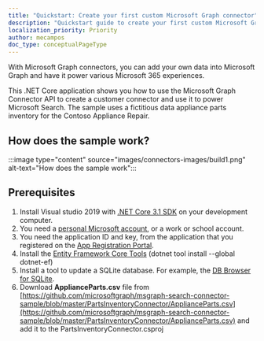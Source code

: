 ```yaml
---
title: "Quickstart: Create your first custom Microsoft Graph connector"
description: "Quickstart guide to create your first custom Microsoft Graph connector"
localization_priority: Priority
author: mecampos
doc_type: conceptualPageType
---
```


<!--- # Quickstart – Create your first custom Microsoft Graph connector --->

<!--- # Introduction --->

With Microsoft Graph connectors, you can add your own data into Microsoft Graph and have it power various Microsoft 365 experiences.

This .NET Core application shows you how to use the Microsoft Graph Connector API to create a customer connector and use it to power Microsoft Search. The sample uses a fictitious data appliance parts inventory for the Contoso Appliance Repair.

## How does the sample work?

:::image type="content" source="images/connectors-images/build1.png" alt-text="How does the sample work":::

## Prerequisites

1. Install Visual studio 2019 with [.NET Core 3.1 SDK](https://www.microsoft.com/net/download/core) on your development computer.
2. You need a [personal Microsoft account](https://signup.live.com/), or a work or school account.
3. You need the application ID and key, from the application that you registered on the [App Registration Portal](#RegisterAnAppInAzurePortal).
4. Install the [Entity Framework Core Tools](https://docs.microsoft.com/ef/core/miscellaneous/cli/dotnet) (dotnet tool install --global dotnet-ef)
5. Install a tool to update a SQLite database. For example, the [DB Browser for SQLite](https://sqlitebrowser.org/).
6. Download **ApplianceParts.csv** file from [https://github.com/microsoftgraph/msgraph-search-connector-sample/blob/master/PartsInventoryConnector/ApplianceParts.csv](https://github.com/microsoftgraph/msgraph-search-connector-sample/blob/master/PartsInventoryConnector/ApplianceParts.csv) and add it to the PartsInventoryConnector.csproj

